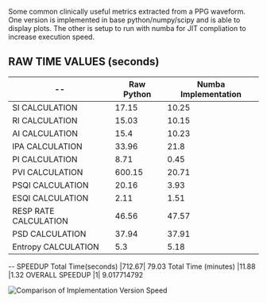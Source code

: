Some common clinically useful metrics extracted from a PPG waveform.
One version is implemented in base python/numpy/scipy and is able to display plots. The other is setup to run with numba for JIT compliation to increase execution speed.



## RAW TIME VALUES (seconds)		


| -- | Raw Python | Numba Implementation |
|---|---|---|
| SI CALCULATION | 17.15	| 10.25 |
| RI CALCULATION | 15.03 | 10.15 |
| AI CALCULATION | 15.4	| 10.23 |
| IPA CALCULATION | 33.96 | 21.8 |
| PI CALCULATION | 8.71 |	0.45 |
| PVI CALCULATION	| 600.15 | 20.71 |
| PSQI CALCULATION |20.16 | 3.93 |
| ESQI CALCULATION | 2.11 | 1.51 |
| RESP RATE CALCULATION | 46.56 | 47.57 |
| PSD CALCULATION | 37.94 |	37.91 |
| Entropy CALCULATION | 5.3	| 5.18 |
--
SPEEDUP
Total Time(seconds)  |712.67|	79.03
Total Time (minutes)	|11.88	|1.32
OVERALL SPEEDUP	|1|	9.017714792

![Comparison of Implementation Version Speed](https://github.com/daleblarie/PPG_Waveform_Analysis/assets/33942693/d40c1902-43e2-46e7-aead-5dc9058afa7d)
